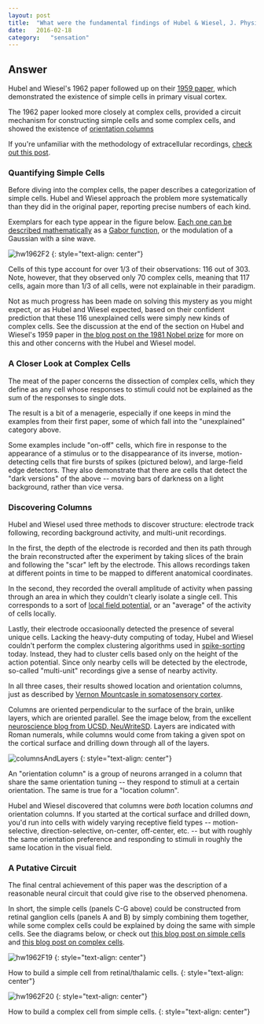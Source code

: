 ```yaml
---
layout: post
title:	"What were the fundamental findings of Hubel & Wiesel, J. Physiol. 1962?"
date:	2016-02-18
category:	"sensation"
---
```

## Answer

Hubel and Wiesel's 1962 paper followed up on their
[1959 paper]({{site.baseurl}}/92vii),
which demonstrated the existence of simple cells in
primary visual cortex.

The 1962 paper looked more closely at complex cells,
provided a circuit mechanism for constructing simple cells
and some complex cells, and showed the existence of
[orientation columns]({{site.baseurl}}/73)

If you're unfamiliar with the methodology of extracellular recordings,
[check out this post]({{site.baseurl}}/80).

### Quantifying Simple Cells

Before diving into the complex cells,
the paper describes a categorization of simple cells.
Hubel and Wiesel approach the problem more systematically than they did
in the original paper,
reporting precise numbers of each kind.

Exemplars for each type appear in the figure below.
[Each one can be described mathematically](https://www.osapublishing.org/josa/abstract.cfm?uri=josa-70-11-1297)
as a
[Gabor function](https://en.wikipedia.org/wiki/Gabor_filter),
or the modulation of a Gaussian with a sine wave.

![hw1962F2]
{: style="text-align: center"}

Cells of this type account for over 1/3 of their observations:
116 out of 303.
Note, however, that they observed only 70 complex cells,
meaning that 117 cells, again more than 1/3 of all cells,
were not explainable in their paradigm.

Not as much progress has been made on solving this mystery as you might expect,
or as Hubel and Wiesel expected, based on their confident prediction that
these 116 unexplained cells were simply new kinds of complex cells.
See the discussion at the end of the section on Hubel and Wiesel's 1959 paper in
[the blog post on the 1981 Nobel prize]({{site.baseurl}}/92vii)
for more on this and other concerns with the Hubel and Wiesel model.

### A Closer Look at Complex Cells

The meat of the paper concerns the dissection of complex cells,
which they define as any cell whose responses to stimuli
could not be explained as the sum of the responses to single dots.

The result is a bit of a menagerie,
especially if one keeps in mind the examples from their first paper,
some of which fall into the "unexplained" category above.

Some examples include "on-off" cells,
which fire in response to the appearance of a stimulus
or to the disappearance of its inverse,
motion-detecting cells that fire bursts of spikes (pictured below),
and large-field edge detectors.
They also demonstrate that there are cells that detect the "dark versions"
of the above -- moving bars of darkness on a light background, rather than vice versa.

### Discovering Columns

Hubel and Wiesel used three methods to discover structure:
electrode track following,
recording background activity,
and multi-unit recordings.

In the first, the depth of the electrode is recorded
and then its path through the brain reconstructed
after the experiment by taking slices of the brain
and following the "scar" left by the electrode.
This allows recordings taken at different points in time
to be mapped to different anatomical coordinates.

In the second, they recorded the overall amplitude
of activity when passing through an area in which they couldn't
clearly isolate a single cell.
This corresponds to a sort of
[local field potential](http://www.scholarpedia.org/article/Local_field_potential),
or an "average" of the activity of cells locally.

Lastly, their electrode occasioonally detected the presence of several unique cells.
Lacking the heavy-duty computing of today,
Hubel and Wiesel couldn't perform the complex clustering algorithms used in
[spike-sorting]({{site.baseurl}}/80)
today.
Instead, they had to cluster cells based only on the height of the action potential.
Since only nearby cells will be detected by the electrode,
so-called "multi-unit" recordings give a sense of nearby activity.

In all three cases, their results showed location and orientation columns,
just as described by
[Vernon Mountcasle in somatosensory cortex]({{site.baseurl}}/73).

Columns are oriented perpendicular to the surface of the brain,
unlike layers, which are oriented parallel.
See the image below, from the excellent
[neuroscience blog from UCSD, NeuWriteSD](http://neuwritesd.org/).
Layers are indicated with Roman numerals,
while columns would come from taking a given spot on the cortical surface
and drilling down through all of the layers.

![columnsAndLayers]
{: style="text-align: center"}

An "orientation column" is a group of neurons arranged in a column
that share the same orientation tuning --
they respond to stimuli at a certain orientation.
The same is true for a "location column".

Hubel and Wiesel discovered that columns were *both*
location columns *and* orientation columns.
If you started at the cortical surface and drilled down,
you'd run into cells with widely varying receptive field types --
motion-selective, direction-selective, on-center, off-center, etc. --
but with roughly the same orientation preference and responding to stimuli
in roughly the same location in the visual field.

### A Putative Circuit

The final central achievement of this paper was the description of a reasonable
neural circuit that could give rise to the observed phenomena.

In short, the simple cells (panels C-G above) could be constructed
from retinal ganglion cells (panels A and B)
by simply combining them together,
while some complex cells could be explained by doing the same with simple cells.
See the diagrams below, or check out
[this blog post on simple cells]({{site.baseurl}}/50)
and
[this blog post on complex cells]({[site.baseurl}}/09).

![hw1962F19]
{: style="text-align: center"}

How to build a simple cell from retinal/thalamic cells.
{: style="text-align: center"}

![hw1962F20]
{: style="text-align: center"}

How to build a complex cell from simple cells.
{: style="text-align: center"}

[hw1962F2]: {{site.DBL}}/hw1962F2.png
[hw1962F19]: {{site.DBL}}/hw1962F19.png
[hw1962F20]: {{site.DBL}}/hw1962F20.png
[columnsAndLayers]: {{site.DBL}}/columnsAndLayers.gif
